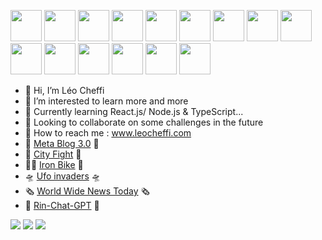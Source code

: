 <img height=50 src="https://cdn.jsdelivr.net/gh/devicons/devicon/icons/react/react-original.svg" />  <img height=50 src="https://cdn.jsdelivr.net/gh/devicons/devicon/icons/nodejs/nodejs-plain-wordmark.svg" />  <img height=50 src="https://cdn.jsdelivr.net/gh/devicons/devicon/icons/nextjs/nextjs-original.svg" />  <img height=50 src="https://cdn.jsdelivr.net/gh/devicons/devicon/icons/javascript/javascript-original.svg" />   <img height=50 src="https://cdn.jsdelivr.net/gh/devicons/devicon/icons/typescript/typescript-original.svg" />  <img height=50 src="https://cdn.jsdelivr.net/gh/devicons/devicon/icons/html5/html5-original.svg" />  <img height=50 src="https://cdn.jsdelivr.net/gh/devicons/devicon/icons/css3/css3-original.svg" />  <img height=50 src="https://cdn.jsdelivr.net/gh/devicons/devicon/icons/sass/sass-original.svg" />  <img height=50 src="https://cdn.jsdelivr.net/gh/devicons/devicon/icons/materialui/materialui-original.svg" />  <img height=50 src="https://cdn.jsdelivr.net/gh/devicons/devicon/icons/tailwindcss/tailwindcss-plain.svg" />  <img  height=50 src="https://cdn.jsdelivr.net/gh/devicons/devicon/icons/graphql/graphql-plain-wordmark.svg" />  <img height=50 src="https://cdn.jsdelivr.net/gh/devicons/devicon/icons/mongodb/mongodb-original.svg" />  <img height=50 src="https://cdn.jsdelivr.net/gh/devicons/devicon/icons/mysql/mysql-original.svg" />  <img height=50 src="https://cdn.jsdelivr.net/gh/devicons/devicon/icons/git/git-plain.svg"/>  <img height=50 src="https://cdn.jsdelivr.net/gh/devicons/devicon/icons/openal/openal-original.svg"/> 





- 👋 Hi, I’m Léo Cheffi
- 👀 I’m interested to learn more and more
- 🌱 Currently learning React.js/ Node.js & TypeScript...
- 💞️ Looking to collaborate on some challenges in the future
- 🪪 How to reach me : www.leocheffi.com
- 🧬 [Meta Blog 3.0](https://meta-blog-3-0.netlify.app) 🧬
- 🗿 [City Fight](https://city-fight.netlify.app) 🗿   
- 🚴🏻 [Iron Bike](https://iron-bike.netlify.app) 🚴  
- 🛸 [Ufo invaders](https://ufo-invaders.leocheffi.com) 🛸  
- 🗞️ [World Wide News Today](https://world-wide-news-today.netlify.app) 🗞️
- 🤖 [Rin-Chat-GPT](https://rin-chat-gpt.vercel.app) 🤖



<img src="https://github-readme-stats.vercel.app/api?username=MrRinbex&theme=radical&show_icons=true"/>
<img src="https://github-readme-stats.vercel.app/api/top-langs?username=MrRinbex&theme=radical&layout=compact"/>
<img src="https://github-readme-streak-stats.herokuapp.com/?user=MrRinbex"/>

<!---
MrRinbex/MrRinbex is a ✨ special ✨ repository because its `README.md` (this file) appears on your GitHub profile.
You can click the Preview link to take a look at your changes.
--->

